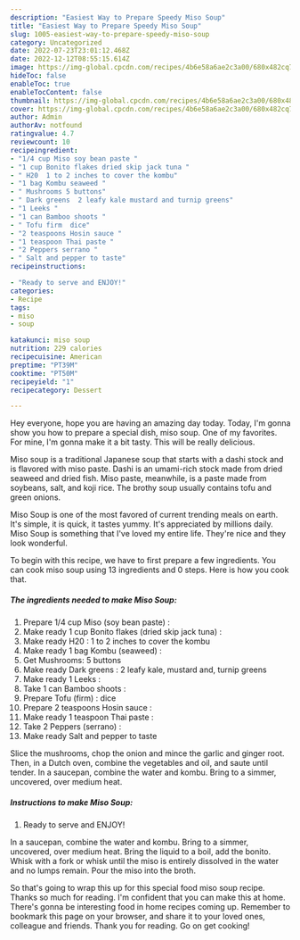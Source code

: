 ```yaml
---
description: "Easiest Way to Prepare Speedy Miso Soup"
title: "Easiest Way to Prepare Speedy Miso Soup"
slug: 1005-easiest-way-to-prepare-speedy-miso-soup
category: Uncategorized
date: 2022-07-23T23:01:12.468Z
date: 2022-12-12T08:55:15.614Z
image: https://img-global.cpcdn.com/recipes/4b6e58a6ae2c3a00/680x482cq70/miso-soup-recipe-main-photo.jpg
hideToc: false
enableToc: true
enableTocContent: false
thumbnail: https://img-global.cpcdn.com/recipes/4b6e58a6ae2c3a00/680x482cq70/miso-soup-recipe-main-photo.jpg
cover: https://img-global.cpcdn.com/recipes/4b6e58a6ae2c3a00/680x482cq70/miso-soup-recipe-main-photo.jpg
author: Admin
authorAv: notfound
ratingvalue: 4.7
reviewcount: 10
recipeingredient:
- "1/4 cup Miso soy bean paste "
- "1 cup Bonito flakes dried skip jack tuna "
- " H20  1 to 2 inches to cover the kombu"
- "1 bag Kombu seaweed "
- " Mushrooms 5 buttons"
- " Dark greens  2 leafy kale mustard and turnip greens"
- "1 Leeks "
- "1 can Bamboo shoots "
- " Tofu firm  dice"
- "2 teaspoons Hosin sauce "
- "1 teaspoon Thai paste "
- "2 Peppers serrano "
- " Salt and pepper to taste"
recipeinstructions:

- "Ready to serve and ENJOY!"
categories:
- Recipe
tags:
- miso
- soup

katakunci: miso soup 
nutrition: 229 calories
recipecuisine: American
preptime: "PT39M"
cooktime: "PT50M"
recipeyield: "1"
recipecategory: Dessert

---
```



Hey everyone, hope you are having an amazing day today. Today, I'm gonna show you how to prepare a special dish, miso soup. One of my favorites. For mine, I'm gonna make it a bit tasty. This will be really delicious.

Miso soup is a traditional Japanese soup that starts with a dashi stock and is flavored with miso paste. Dashi is an umami-rich stock made from dried seaweed and dried fish. Miso paste, meanwhile, is a paste made from soybeans, salt, and koji rice. The brothy soup usually contains tofu and green onions.

Miso Soup is one of the most favored of current trending meals on earth. It's simple, it is quick, it tastes yummy. It's appreciated by millions daily. Miso Soup is something that I've loved my entire life. They're nice and they look wonderful.


To begin with this recipe, we have to first prepare a few ingredients. You can cook miso soup using 13 ingredients and 0 steps. Here is how you cook that.

<!--inarticleads1-->

##### The ingredients needed to make Miso Soup:

1. Prepare 1/4 cup Miso (soy bean paste) :
1. Make ready 1 cup Bonito flakes (dried skip jack tuna) :
1. Make ready  H20 : 1 to 2 inches to cover the kombu
1. Make ready 1 bag Kombu (seaweed) :
1. Get  Mushrooms: 5 buttons
1. Make ready  Dark greens : 2 leafy kale, mustard and, turnip greens
1. Make ready 1 Leeks :
1. Take 1 can Bamboo shoots :
1. Prepare  Tofu (firm) : dice
1. Prepare 2 teaspoons Hosin sauce :
1. Make ready 1 teaspoon Thai paste :
1. Take 2 Peppers (serrano) :
1. Make ready  Salt and pepper to taste


Slice the mushrooms, chop the onion and mince the garlic and ginger root. Then, in a Dutch oven, combine the vegetables and oil, and saute until tender. In a saucepan, combine the water and kombu. Bring to a simmer, uncovered, over medium heat. 

<!--inarticleads2-->

##### Instructions to make Miso Soup:


1. Ready to serve and ENJOY!

In a saucepan, combine the water and kombu. Bring to a simmer, uncovered, over medium heat. Bring the liquid to a boil, add the bonito. Whisk with a fork or whisk until the miso is entirely dissolved in the water and no lumps remain. Pour the miso into the broth. 

So that's going to wrap this up for this special food miso soup recipe. Thanks so much for reading. I'm confident that you can make this at home. There's gonna be interesting food in home recipes coming up. Remember to bookmark this page on your browser, and share it to your loved ones, colleague and friends. Thank you for reading. Go on get cooking!
